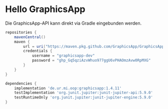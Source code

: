 # Hello GraphicsApp

Die GraphicsApp-API kann direkt via Gradle eingebunden werden. 

```groovy
repositories {
    mavenCentral()
    maven {
        url = uri("https://maven.pkg.github.com/GraphicsApp/GraphicsApp")
        credentials {
            username = "graphicsapp-dev"
            password = "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"
        }
    }
}

dependencies {
    implementation 'de.ur.mi.oop:graphicsapp:1.4.11'
    testImplementation 'org.junit.jupiter:junit-jupiter-api:5.9.0'
    testRuntimeOnly 'org.junit.jupiter:junit-jupiter-engine:5.9.0'
}
```